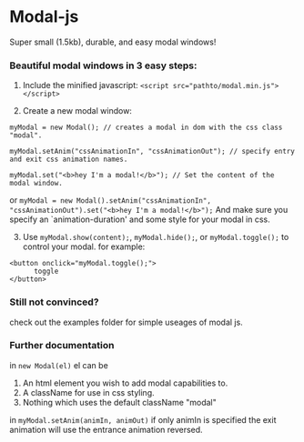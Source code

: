 # Modal-js
Super small (1.5kb), durable, and easy modal windows!

### Beautiful modal windows in 3 easy steps:

1. Include the minified javascript:
  `<script src="pathto/modal.min.js"></script>`
  
2. Create a new modal window:
  ```
  myModal = new Modal(); // creates a modal in dom with the css class "modal".
  
  myModal.setAnim("cssAnimationIn", "cssAnimationOut"); // specify entry and exit css animation names.
  
  myModal.set("<b>hey I'm a modal!</b>"); // Set the content of the modal window.
  ```
  or
  `myModal = new Modal().setAnim("cssAnimationIn", "cssAnimationOut").set("<b>hey I'm a modal!</b>");`
  And make sure you specify an `animation-duration' and some style for your modal in css.
  
3. Use `myModal.show(content);`, `myModal.hide();`, or `myModal.toggle();` to control your modal.
  for example:
  ```
  <button onclick="myModal.toggle();">
        toggle
  </button>
  ```

### Still not convinced?
check out the examples folder for simple useages of modal js.

### Further documentation
in `new Modal(el)` el can be
1. An html element you wish to add modal capabilities to.
2. A className for use in css styling.
3. Nothing which uses the default className "modal"

in `myModal.setAnim(animIn, animOut)` if only animIn is specified the exit animation will use the entrance animation reversed.
